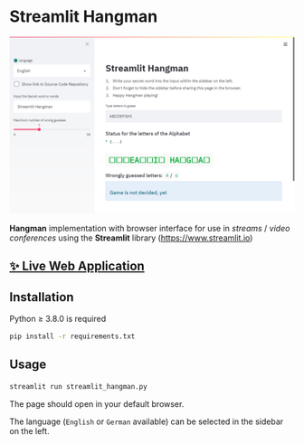 # Streamlit Hangman

![Screenshot Streamlit Hangman](./screenshots/Screenshot-Streamlit-Hangman.png)

**Hangman** implementation with browser interface for use in _streams_ / _video conferences_ using the **Streamlit** library (<https://www.streamlit.io>)

## [✨ Live Web Application](https://schorfma-hangman.streamlit.app/)
<!-- Also on Heroku: http://streamlit-hangman.herokuapp.com -->

## Installation

Python ≥ 3.8.0 is required

```bash
pip install -r requirements.txt
```

## Usage

```bash
streamlit run streamlit_hangman.py
```

The page should open in your default browser.

The language (`English` or `German` available) can be selected in the sidebar on the left.
